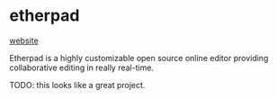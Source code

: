 # etherpad

[website](https://etherpad.org/)

Etherpad is a highly customizable open source online editor providing collaborative editing in really real-time.

TODO: this looks like a great project.
